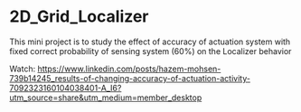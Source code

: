 # 2D_Grid_Localizer
This mini project is to study the effect of accuracy of actuation system with fixed correct probability of sensing system (60%) on the Localizer behavior 

Watch: https://www.linkedin.com/posts/hazem-mohsen-739b14245_results-of-changing-accuracy-of-actuation-activity-7092323160104038401-A_I6?utm_source=share&utm_medium=member_desktop

